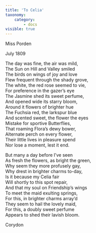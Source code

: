 ```yaml
---
title: 'To Celia'
taxonomy:
    category:
        - docs
visible: true
---
```


<div class="author">Miss Porden</div>

July 1809

The day was fine, the air was mild,  
The Sun on Hill and Valley smiled  
The birds on wings of joy and love  
Flew frequent through the shady grove,  
The white, the red rose seemed to vie,  
For preference in the gazer’s eye  
The Jasmine shed its sweet perfume,  
And opened wide its starry bloom,  
Around it flowers of brighter hue  
The Fuchsia red, the larkspur blue  
And scented sweet, the flower the eyes  
Mistake for sportive Butterflies,  
That roaming Flora’s dewy bower,  
Alternate perch on every flower,  
Their little lives in pleasure spend  
Nor lose a moment, lest it end.  
  
But many a day before I’ve seen  
As fresh the flowers, as bright the green,  
Why seem they more profusely gay,  
Why drest in brighter charms to-day,  
Is it because my Celia fair  
Will shortly to this spot repair,  
And that my soul on Friendship’s wings  
To meet the maid exulting springs,  
For this, in brighter charms array’d  
They seem to hail the lovely maid,  
For this, a doubly sweet perfume  
Appears to shed their lavish bloom.  
  
Corydon